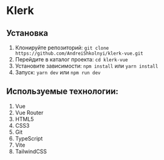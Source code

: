 # Klerk

## Установка

1. Клонируйте репозиторий: `git clone https://github.com/AndreiShkolnyi/klerk-vue.git`
2. Перейдите в каталог проекта: `cd klerk-vue`
3. Установите зависимости: `npm install` или `yarn install`
4. Запуск: `yarn dev` или `npm run dev`

## Используемые технологии:

1. Vue
2. Vue Router
3. HTML5
4. CSS3
5. Git
6. TypeScript
7. Vite
8. TailwindCSS

